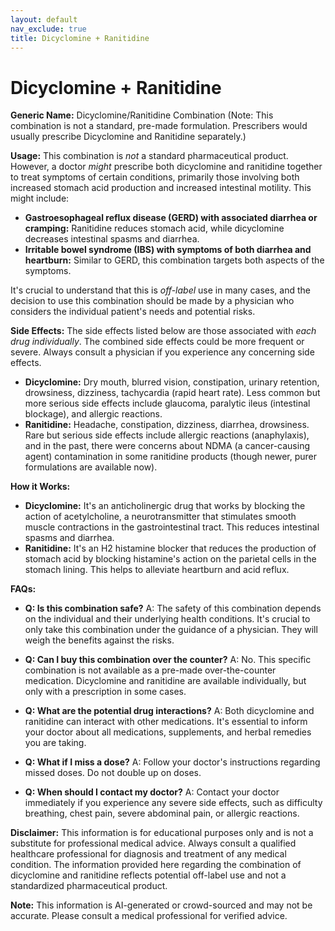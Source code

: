 ```yaml
---
layout: default
nav_exclude: true
title: Dicyclomine + Ranitidine
---
```


# Dicyclomine + Ranitidine

**Generic Name:** Dicyclomine/Ranitidine Combination (Note: This combination is not a standard, pre-made formulation.  Prescribers would usually prescribe Dicyclomine and Ranitidine separately.)

**Usage:**  This combination is *not* a standard pharmaceutical product.  However, a doctor *might* prescribe both dicyclomine and ranitidine together to treat symptoms of certain conditions, primarily those involving both increased stomach acid production and increased intestinal motility. This might include:

* **Gastroesophageal reflux disease (GERD) with associated diarrhea or cramping:** Ranitidine reduces stomach acid, while dicyclomine decreases intestinal spasms and diarrhea.
* **Irritable bowel syndrome (IBS) with symptoms of both diarrhea and heartburn:**  Similar to GERD, this combination targets both aspects of the symptoms.

It's crucial to understand that this is *off-label* use in many cases, and the decision to use this combination should be made by a physician who considers the individual patient's needs and potential risks.

**Side Effects:** The side effects listed below are those associated with *each drug individually*.  The combined side effects could be more frequent or severe.  Always consult a physician if you experience any concerning side effects.

* **Dicyclomine:** Dry mouth, blurred vision, constipation, urinary retention, drowsiness, dizziness, tachycardia (rapid heart rate).  Less common but more serious side effects include glaucoma, paralytic ileus (intestinal blockage), and allergic reactions.
* **Ranitidine:** Headache, constipation, dizziness, diarrhea, drowsiness.  Rare but serious side effects include allergic reactions (anaphylaxis), and in the past, there were concerns about NDMA (a cancer-causing agent) contamination in some ranitidine products (though newer, purer formulations are available now).

**How it Works:**

* **Dicyclomine:** It's an anticholinergic drug that works by blocking the action of acetylcholine, a neurotransmitter that stimulates smooth muscle contractions in the gastrointestinal tract. This reduces intestinal spasms and diarrhea.
* **Ranitidine:** It's an H2 histamine blocker that reduces the production of stomach acid by blocking histamine's action on the parietal cells in the stomach lining. This helps to alleviate heartburn and acid reflux.

**FAQs:**

* **Q: Is this combination safe?** A:  The safety of this combination depends on the individual and their underlying health conditions. It's crucial to only take this combination under the guidance of a physician.  They will weigh the benefits against the risks.

* **Q: Can I buy this combination over the counter?** A: No. This specific combination is not available as a pre-made over-the-counter medication. Dicyclomine and ranitidine are available individually, but only with a prescription in some cases.

* **Q: What are the potential drug interactions?** A: Both dicyclomine and ranitidine can interact with other medications.  It's essential to inform your doctor about all medications, supplements, and herbal remedies you are taking.

* **Q: What if I miss a dose?** A:  Follow your doctor's instructions regarding missed doses.  Do not double up on doses.

* **Q: When should I contact my doctor?** A: Contact your doctor immediately if you experience any severe side effects, such as difficulty breathing, chest pain, severe abdominal pain, or allergic reactions.


**Disclaimer:** This information is for educational purposes only and is not a substitute for professional medical advice. Always consult a qualified healthcare professional for diagnosis and treatment of any medical condition.  The information provided here regarding the combination of dicyclomine and ranitidine reflects potential off-label use and not a standardized pharmaceutical product.


**Note:** This information is AI-generated or crowd-sourced and may not be accurate. Please consult a medical professional for verified advice.